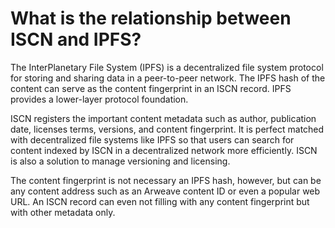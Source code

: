# What is the relationship between ISCN and IPFS?

The InterPlanetary File System \(IPFS\) is a decentralized file system protocol for storing and sharing data in a peer-to-peer network.  The IPFS hash of the content can serve as the content fingerprint in an ISCN record.  IPFS provides a lower-layer protocol foundation.

ISCN registers the important content metadata such as author, publication date, licenses terms, versions, and content fingerprint.   It is perfect matched with decentralized file systems like IPFS so that users can search for content indexed by ISCN in a decentralized network more efficiently.  ISCN is also a solution to manage versioning and licensing.

The content fingerprint is not necessary an IPFS hash, however, but can be any content address such as an Arweave content ID or even a popular web URL. An ISCN record can  even not filling with any content fingerprint but with other metadata only.

